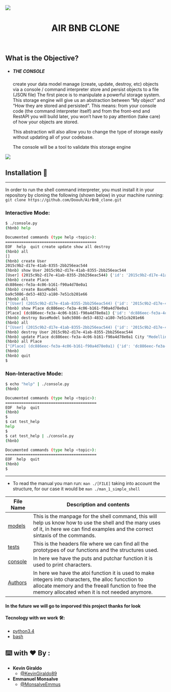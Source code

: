![](https://camo.githubusercontent.com/9ebbf60e208b031d4dcf7db6ffc19fe0339d0ff3/68747470733a2f2f692e6962622e636f2f64354e38354e682f68626e622e706e67)
<h1 align ="center"> AIR BNB CLONE </h1><br>

## What is the Objective?
* ##### THE CONSOLE
    create your data model
    manage (create, update, destroy, etc) objects via a console / command interpreter
    store and persist objects to a file (JSON file)
    The first piece is to manipulate a powerful storage system. This storage engine will give us an abstraction between “My object” and “How they are stored and persisted”. This means: from your console code (the command interpreter itself) and from the front-end and RestAPI you will build later, you won’t have to pay attention (take care) of how your objects are stored.

    This abstraction will also allow you to change the type of storage easily without updating all of your codebase.
    
    The console will be a tool to validate this storage engine
    
![](https://holbertonintranet.s3.amazonaws.com/uploads/medias/2018/6/815046647d23428a14ca.png?X-Amz-Algorithm=AWS4-HMAC-SHA256&X-Amz-Credential=AKIARDDGGGOUZGDONYM4%2F20200219%2Fus-east-1%2Fs3%2Faws4_request&X-Amz-Date=20200219T212128Z&X-Amz-Expires=86400&X-Amz-SignedHeaders=host&X-Amz-Signature=49edde242ccf7f03b32cb335a5a76f7132c47348938f1d86d0f704d641e60cca)

## Installation 🚀
---
In order to run the shell command interpreter, you must install it in your repository by cloning the following (shown below) in your machine running:
    ```
    git clone https://github.com/Doouh/AirBnB_clone.git
    ```

### Interactive Mode:
```sh
$ ./console.py
(hbnb) help

Documented commands (type help <topic>):
========================================
EOF  help  quit create update show all destroy
(hbnb) all
[]
(hbnb) create User
2015c9b2-d17e-41ab-8355-2bb256eac544
(hbnb) show User 2015c9b2-d17e-41ab-8355-2bb256eac544
[User] (2015c9b2-d17e-41ab-8355-2bb256eac544) {'id': '2015c9b2-d17e-41ab-8355-2bb256eac544', 'created_at': datetime.datetime(2020, 2, 19, 17, 7, 37, 854963), 'updated_at': datetime.datetime(2020, 2, 19, 17, 7, 37, 854989)}
(hbnb) create Place
dc886eec-fe3a-4c06-b161-f90a4d78e0a1
(hbnb) create BaseModel
ba9c5086-de53-4832-a180-7e51cb201e66
(hbnb) all
["[User] (2015c9b2-d17e-41ab-8355-2bb256eac544) {'id': '2015c9b2-d17e-41ab-8355-2bb256eac544', 'created_at': datetime.datetime(2020, 2, 19, 17, 7, 37, 854963), 'updated_at': datetime.datetime(2020, 2, 19, 17, 7, 37, 854989)}", "[Place] (dc886eec-fe3a-4c06-b161-f90a4d78e0a1) {'id': 'dc886eec-fe3a-4c06-b161-f90a4d78e0a1', 'created_at': datetime.datetime(2020, 2, 19, 17, 8, 35, 120768), 'updated_at': datetime.datetime(2020, 2, 19, 17, 8, 35, 120793)}", "[BaseModel] (ba9c5086-de53-4832-a180-7e51cb201e66) {'id': 'ba9c5086-de53-4832-a180-7e51cb201e66', 'created_at': datetime.datetime(2020, 2, 19, 17, 8, 40, 859003), 'updated_at': datetime.datetime(2020, 2, 19, 17, 8, 40, 859027)}"]
(hbnb) show Place dc886eec-fe3a-4c06-b161-f90a4d78e0a1
[Place] (dc886eec-fe3a-4c06-b161-f90a4d78e0a1) {'id': 'dc886eec-fe3a-4c06-b161-f90a4d78e0a1', 'created_at': datetime.datetime(2020, 2, 19, 17, 8, 35, 120768), 'updated_at': datetime.datetime(2020, 2, 19, 17, 8, 35, 120793)}
(hbnb) destroy BaseModel ba9c5086-de53-4832-a180-7e51cb201e66
(hbnb) all
["[User] (2015c9b2-d17e-41ab-8355-2bb256eac544) {'id': '2015c9b2-d17e-41ab-8355-2bb256eac544', 'created_at': datetime.datetime(2020, 2, 19, 17, 7, 37, 854963), 'updated_at': datetime.datetime(2020, 2, 19, 17, 7, 37, 854989)}", "[Place] (dc886eec-fe3a-4c06-b161-f90a4d78e0a1) {'id': 'dc886eec-fe3a-4c06-b161-f90a4d78e0a1', 'created_at': datetime.datetime(2020, 2, 19, 17, 8, 35, 120768), 'updated_at': datetime.datetime(2020, 2, 19, 17, 8, 35, 120793)}"]
(hbnb) destroy User 2015c9b2-d17e-41ab-8355-2bb256eac544
(hbnb) update Place dc886eec-fe3a-4c06-b161-f90a4d78e0a1 City "Medellin"
(hbnb) all Place
["[Place] (dc886eec-fe3a-4c06-b161-f90a4d78e0a1) {'id': 'dc886eec-fe3a-4c06-b161-f90a4d78e0a1', 'created_at': datetime.datetime(2020, 2, 19, 17, 8, 35, 120768), 'updated_at': datetime.datetime(2020, 2, 19, 17, 8, 35, 120793), 'City': 'Medellin'}"]
(hbnb) 
(hbnb) quit
$
```
### Non-Interactive Mode:
```sh
$ echo "help" | ./console.py
(hbnb)

Documented commands (type help <topic>):
========================================
EOF  help  quit
(hbnb) 
$
$ cat test_help
help
$
$ cat test_help | ./console.py
(hbnb)

Documented commands (type help <topic>):
========================================
EOF  help  quit
(hbnb) 
$
```
---
- To read the manual you man run:
```man ./[FILE]``` taking into account the structure, for our case it would be ```man ./man_1_simple_shell```

| File Name | Description and contents |
| --- | --- |
| [models](models) | This is the manpage for the shell command, this will help us know how to use the shell and the many uses of it, in here we can find examples and the correct sintaxis of the commands.|
| [tests](tests) |This is the headers file where we can find all the prototypes of our functions and the structures used.|
| [console](console.py) |In here we have the puts and putchar function it is used to print characters.|
| [Authors](AUTHORS) |In here we have the atoi function it is used to make integers into characters, the alloc funcction to allocate memory and the freeall function to free the memory allocated when it is not needed anymore.|
#### In the future we will go to imporved this project thanks for look
#### Tecnology with we work 🛠️:
* [python3.4](https://docs.python.org/3.4/)
* [bash](https://www.gnu.org/software/bash/)

## ⌨️  with ❤️  By :
* **Kevin Giraldo**
  * [@KevinGiraldo89](https://twitter.com/KevinGiraldo89)
* **Emmanuel Monsalve**
  * [@MonsalveEmmus](https://twitter.com/MonsalveEmmus)
